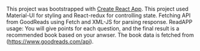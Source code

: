 This project was bootstrapped with [Create React App](https://github.com/facebook/create-react-app).
This project used Material-UI for styling and React-redux for controlling state. 
Fetching API from GoodReads using Fetch and XML-JS for parsing response. 
ReadAPP usage: You will give points for each question, and the final result is a recommended book based on your anwser. The book data is fetched from (https://www.goodreads.com/api).
